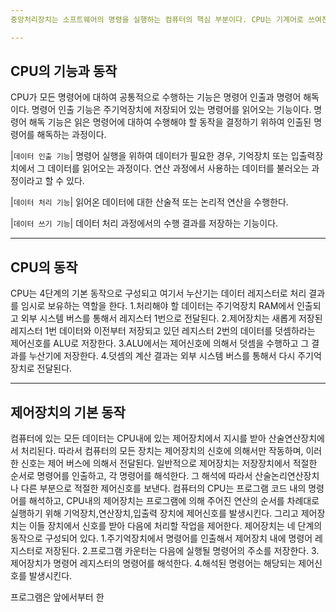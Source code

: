 ```yaml
---
중앙처리장치는 소프트웨어의 명령을 실행하는 컴퓨터의 핵심 부분이다. CPU는 기계어로 쓰여진 컴퓨터 프로그램의 명령어를 해석하여 실행하고, 프로그램에 따라 외부에서 정보를 입력,기억,연산하고 외부로 출력한다. CPU는 컴퓨터 부품과 정보를 교환하면서 컴퓨터 전체의 동작을 제어한다.

---
```

## CPU의 기능과 동작
CPU가 모든 명령어에 대하여 공통적으로 수행하는 기능은 명령어 인출과 명령어 해독이다. 명령어 인출 기능은 주기억장치에 저장되어 있는 명령어를 읽어오는 기능이다. 명령어 해독 기능은 읽은 명령어에 대하여 수행해야 할 동작을 결정하기 위하여 인출된 명령어를 해독하는 과정이다. 

|`데이터 인출 기능`| 명령어 실행을 위하여 데이터가 필요한 경우, 기억장치 또는 입출력장치에서 그 데이터를 읽어오는 과정이다. 연산 과정에서 사용하는 데이터를 불러오는 과정이라고 할 수 있다.   

|`데이터 처리 기능`| 읽어온 데이터에 대한 산술적 또는 논리적 연산을 수행한다.

|`데이터 쓰기 기능`| 데이터 처리 과정에서의 수행 결과를 저장하는 기능이다.  

---
## CPU의 동작
CPU는 4단계의 기본 동작으로 구성되고 여기서 누산기는 데이터 레지스터로 처리 결과를 임시로 보유하는 역할을 한다.
1.처리해야 할 데이터는 주기억장치  RAM에서 인출되고 외부 시스템 버스를 통해서 레지스터 1번으로 전달된다.
2.제어장치는 새롭게 저장된 레지스터 1번 데이터와 이전부터 저장되고 있던 레지스터 2번의 데이터를 덧셈하라는 제어신호를 ALU로 저장한다.
3.ALU에서는 제어신호에 의해서 덧셈을 수행하고 그 결과를 누산기에 저장한다.
4.덧셈의 계산 결과는 외부 시스템 버스를 통해서 다시 주기억장치로 전달된다.

---
## 제어장치의 기본 동작
컴퓨터에 있는 모든 데이터는  CPU내에 있는 제어장치에서 지시를 받아 산술연산장치에서 처리된다. 따라서 컴퓨터의 모든 장치는 제어장치의 신호에 의해서만 작동하며, 이러한 신호는 제어 버스에 의해서 전달된다.
일반적으로 제어장치는 저장장치에서 적절한 순서로 명령어를 인출하고, 각 명령어를 해석한다. 그 해석에 따라서 산술논리연산장치나 다른 부분으로 적절한 제어신호를 보낸다.
컴퓨터의  CPU는 프로그램 코드 내의 명령어를 해석하고, CPU내의 제어장치는 프로그램에 의해 주어진 연산의 순서를 차례대로 실행하기 위해 기억장치,연산장치,입출력 장치에 제어신호를 발생시킨다. 그리고 제어장치는 이들 장치에서 신호를 받아 다음에 처리할 작업을 제어한다. 제어장치는 네 단계의 동작으로 구성되어 있다.
1.주기억장치에서 명령어를 인출해서 제어장치 내에 명령어 레지스터로 저장된다.
2.프로그램 카운터는 다음에 실행될 명령어의 주소를 저장한다.
3.제어장치가 명령어 레지스터의 명령어를 해석한다.
4.해석된 명령어는 해당되는 제어신호를 발생시킨다.

프로그램은 앞에서부터 한 
